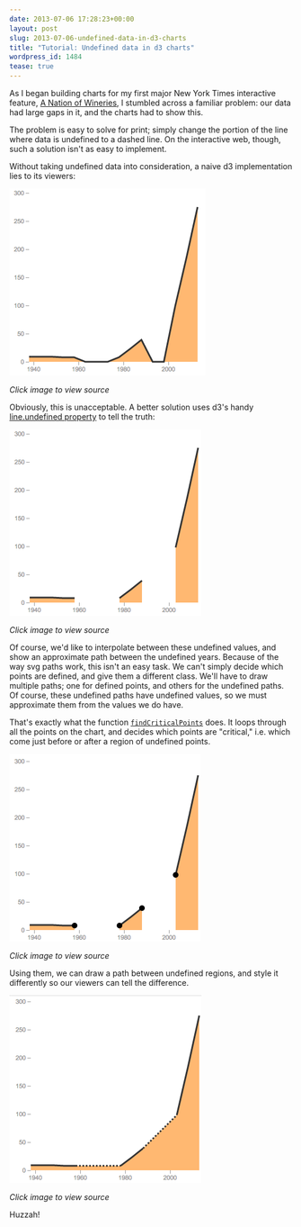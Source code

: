 ```yaml
---
date: 2013-07-06 17:28:23+00:00
layout: post
slug: 2013-07-06-undefined-data-in-d3-charts
title: "Tutorial: Undefined data in d3 charts"
wordpress_id: 1484
tease: true
---
```


As I began building charts for my first major New York Times interactive feature, [A Nation of Wineries](http://www.nytimes.com/interactive/2013/07/07/business/a-nation-of-wineries.html), I stumbled across a familiar problem: our data had large gaps in it, and the charts had to show this.

The problem is easy to solve for print; simply change the portion of the line where data is undefined to a dashed line. On the interactive web, though, such a solution isn't as easy to implement.

Without taking undefined data into consideration, a naive d3 implementation lies to its viewers:

[![Take 1](take1.png)](http://bl.ocks.org/kevinschaul/5940443)

_Click image to view source_

Obviously, this is unacceptable. A better solution uses d3's handy [line.undefined property](https://github.com/mbostock/d3/wiki/SVG-Shapes#wiki-line_defined) to tell the truth:

[![Take 2](take2.png)](http://bl.ocks.org/kevinschaul/5940451)

_Click image to view source_

Of course, we'd like to interpolate between these undefined values, and show an approximate path between the undefined years. Because of the way svg paths work, this isn't an easy task. We can't simply decide which points are defined, and give them a different class. We'll have to draw multiple paths; one for defined points, and others for the undefined paths. Of course, these undefined paths have undefined values, so we must approximate them from the values we do have.

That's exactly what the function [`findCriticalPoints`](http://bl.ocks.org/kevinschaul/5940459#index.html) does. It loops through all the points on the chart, and decides which points are "critical," i.e. which come just before or after a region of undefined points.

[![Take 3](take3.png)](http://bl.ocks.org/kevinschaul/5940560)

_Click image to view source_

Using them, we can draw a path between undefined regions, and style it differently so our viewers can tell the difference.

[![Take 4](take4.png)](http://bl.ocks.org/kevinschaul/5940459)

_Click image to view source_

Huzzah!

